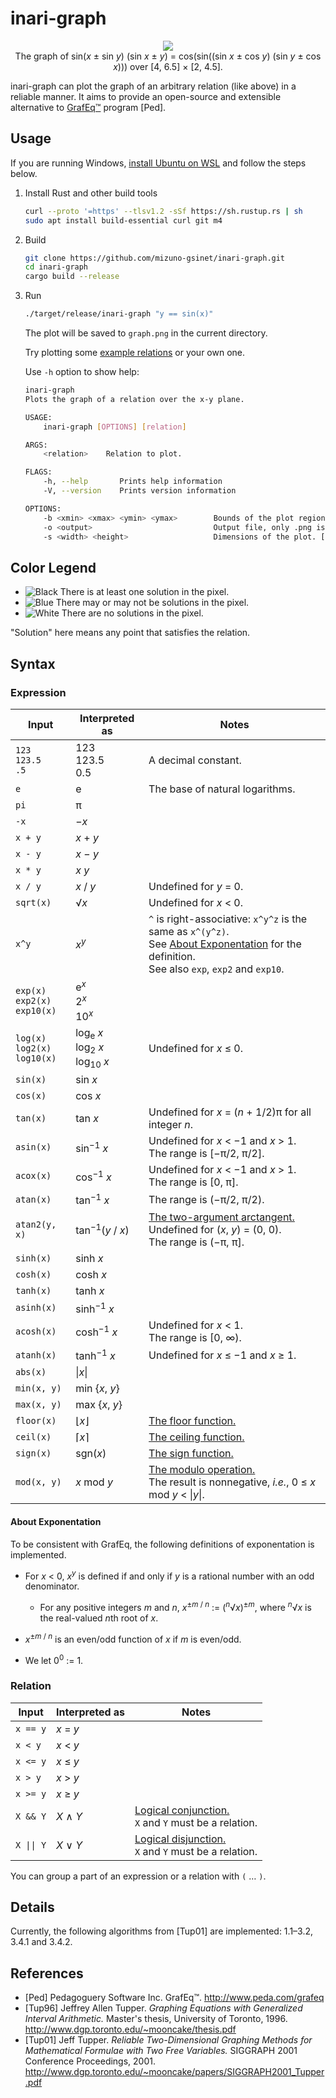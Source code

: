 # inari-graph

<p align="center">
  <img src="images/cover.gif"><br>
  The graph of sin(<i>x</i> ± sin <i>y</i>) (sin <i>x</i> ± <i>y</i>) = cos(sin((sin <i>x</i> ± cos <i>y</i>) (sin <i>y</i> ± cos <i>x</i>))) over [4, 6.5] × [2, 4.5].
</p>

inari-graph can plot the graph of an arbitrary relation (like above) in a reliable manner. It aims to provide an open-source and extensible alternative to [GrafEq™](http://www.peda.com/grafeq/) program [Ped].

## Usage

If you are running Windows, [install Ubuntu on WSL](https://ubuntu.com/wsl) and follow the steps below.

1. Install Rust and other build tools

   ```bash
   curl --proto '=https' --tlsv1.2 -sSf https://sh.rustup.rs | sh
   sudo apt install build-essential curl git m4
   ```

1. Build

   ```bash
   git clone https://github.com/mizuno-gsinet/inari-graph.git
   cd inari-graph
   cargo build --release
   ```

1. Run

   ```bash
   ./target/release/inari-graph "y == sin(x)"
   ```

   The plot will be saved to `graph.png` in the current directory.

   Try plotting some [example relations](Examples.md) or your own one.

   Use `-h` option to show help:

   ```bash
   inari-graph
   Plots the graph of a relation over the x-y plane.

   USAGE:
       inari-graph [OPTIONS] [relation]

   ARGS:
       <relation>    Relation to plot.

   FLAGS:
       -h, --help       Prints help information
       -V, --version    Prints version information

   OPTIONS:
       -b <xmin> <xmax> <ymin> <ymax>        Bounds of the plot region. [default: -10 10 -10 10]
       -o <output>                           Output file, only .png is supported. [default: graph.png]
       -s <width> <height>                   Dimensions of the plot. [default: 1024 1024]
   ```

## Color Legend

- ![Black](images/black.png) There is at least one solution in the pixel.
- ![Blue](images/blue.png) There may or may not be solutions in the pixel.
- ![White](images/white.png) There are no solutions in the pixel.

"Solution" here means any point that satisfies the relation.

## Syntax

### Expression

| Input                                   | Interpreted as                                               | Notes                                                        |
| --------------------------------------- | ------------------------------------------------------------ | ------------------------------------------------------------ |
| `123`<br />`123.5`<br />`.5`            | 123<br />123.5<br />0.5                                      | A decimal constant.                                          |
| `e`                                     | e                                                            | The base of natural logarithms.                              |
| `pi`                                    | π                                                            |                                                              |
| `-x`                                    | −*x*                                                         |                                                              |
| `x + y`                                 | _x_ + _y_                                                    |                                                              |
| `x - y`                                 | _x_ − _y_                                                    |                                                              |
| `x * y`                                 | _x_ _y_                                                      |                                                              |
| `x / y`                                 | _x_ / _y_                                                    | Undefined for _y_ = 0.                                       |
| `sqrt(x)`                               | √*x*                                                         | Undefined for _x_ < 0.                                       |
| `x^y`                                   | _x_<sup>_y_</sup>                                            | `^` is right-associative: `x^y^z` is the same as `x^(y^z)`.<br />See [About Exponentation](#about-exponentation) for the definition.<br />See also `exp`, `exp2` and `exp10`. |
| `exp(x)`<br />`exp2(x)`<br />`exp10(x)` | e<sup>_x_</sup><br />2<sup>_x_</sup><br />10<sup>_x_</sup>   |                                                              |
| `log(x)`<br />`log2(x)`<br />`log10(x)` | log<sub>e</sub> _x_<br />log<sub>2</sub> _x_<br />log<sub>10</sub> _x_ | Undefined for _x_ ≤ 0.                                       |
| `sin(x)`                                | sin _x_                                                      |                                                              |
| `cos(x)`                                | cos _x_                                                      |                                                              |
| `tan(x)`                                | tan _x_                                                      | Undefined for _x_ = (_n_ + 1/2)π for all integer _n_.        |
| `asin(x)`                               | sin<sup>−1</sup> _x_                                         | Undefined for _x_ < −1 and _x_ > 1.<br />The range is [−π/2, π/2]. |
| `acox(x)`                               | cos<sup>−1</sup> _x_                                         | Undefined for _x_ < −1 and _x_ > 1.<br />The range is [0, π]. |
| `atan(x)`                               | tan<sup>−1</sup> _x_                                         | The range is (−π/2, π/2).                                    |
| `atan2(y, x)`                           | tan<sup>−1</sup>(_y_ / _x_)                                  | [The two-argument arctangent.](https://en.wikipedia.org/wiki/Atan2)<br />Undefined for (_x_, _y_) = (0, 0).<br />The range is (−π, π]. |
| `sinh(x)`                               | sinh _x_                                                     |                                                              |
| `cosh(x)`                               | cosh _x_                                                     |                                                              |
| `tanh(x)`                               | tanh _x_                                                     |                                                              |
| `asinh(x)`                              | sinh<sup>−1</sup> _x_                                        |                                                              |
| `acosh(x)`                              | cosh<sup>−1</sup> _x_                                        | Undefined for _x_ < 1.<br />The range is [0, ∞).             |
| `atanh(x)`                              | tanh<sup>−1</sup> _x_                                        | Undefined for _x_ ≤ −1 and _x_ ≥ 1.                          |
| `abs(x)`                                | \|_x_\|                                                      |                                                              |
| `min(x, y)`                             | min {_x_, _y_}                                               |                                                              |
| `max(x, y)`                             | max {_x_, _y_}                                               |                                                              |
| `floor(x)`                              | ⌊_x_⌋                                                        | [The floor function.](https://en.wikipedia.org/wiki/Floor_and_ceiling_functions) |
| `ceil(x)`                               | ⌈_x_⌉                                                        | [The ceiling function.](https://en.wikipedia.org/wiki/Floor_and_ceiling_functions) |
| `sign(x)`                               | sgn(_x_)                                                     | [The sign function.](https://en.wikipedia.org/wiki/Sign_function) |
| `mod(x, y)`                             | _x_ mod _y_                                                  | [The modulo operation.](https://en.wikipedia.org/wiki/Modulo_operation)<br />The result is nonnegative, _i.e._, 0 ≤ _x_ mod _y_ < \|_y_\|. |

#### About Exponentation

To be consistent with GrafEq, the following definitions of exponentation is implemented.

- For _x_ < 0, _x_<sup>_y_</sup> is defined if and only if _y_ is a rational number with an odd denominator.
  - For any positive integers _m_ and _n_, _x_<sup>±_m_ / _n_</sup> := (<sup>_n_</sup>√_x_)<sup>±_m_</sup>, where <sup>_n_</sup>√_x_ is the real-valued *n*th root of _x_.
- _x_<sup>±_m_ / _n_</sup> is an even/odd function of _x_ if _m_ is even/odd.
  
- We let 0<sup>0</sup> := 1.

### Relation

| Input      | Interpreted as | Notes                                                                                                          |
| ---------- | -------------- | -------------------------------------------------------------------------------------------------------------- |
| `x == y`   | _x_ = _y_      |                                                                                                                |
| `x < y`    | _x_ < _y_      |                                                                                                                |
| `x <= y`   | _x_ ≤ _y_      |                                                                                                                |
| `x > y`    | _x_ > _y_      |                                                                                                                |
| `x >= y`   | _x_ ≥ _y_      |                                                                                                                |
| `X && Y`   | _X_ ∧ _Y_      | [Logical conjunction.](https://en.wikipedia.org/wiki/Logical_conjunction)<br />`X` and `Y` must be a relation. |
| `X \|\| Y` | _X_ ∨ _Y_      | [Logical disjunction.](https://en.wikipedia.org/wiki/Logical_disjunction)<br />`X` and `Y` must be a relation. |

You can group a part of an expression or a relation with `(` … `)`.

## Details

Currently, the following algorithms from [Tup01] are implemented: 1.1–3.2, 3.4.1 and 3.4.2.

## References

- [Ped] Pedagoguery Software Inc. GrafEq™. http://www.peda.com/grafeq
- [Tup96] Jeffrey Allen Tupper. _Graphing Equations with Generalized Interval Arithmetic._ Master's thesis, University of Toronto, 1996. http://www.dgp.toronto.edu/~mooncake/thesis.pdf
- [Tup01] Jeff Tupper. _Reliable Two-Dimensional Graphing Methods for Mathematical Formulae with Two Free Variables._ SIGGRAPH 2001 Conference Proceedings, 2001. http://www.dgp.toronto.edu/~mooncake/papers/SIGGRAPH2001_Tupper.pdf
